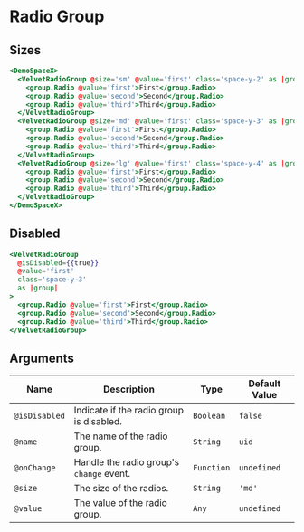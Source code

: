 # Radio Group

## Sizes

```hbs preview-template
<DemoSpaceX>
  <VelvetRadioGroup @size='sm' @value='first' class='space-y-2' as |group|>
    <group.Radio @value='first'>First</group.Radio>
    <group.Radio @value='second'>Second</group.Radio>
    <group.Radio @value='third'>Third</group.Radio>
  </VelvetRadioGroup>
  <VelvetRadioGroup @size='md' @value='first' class='space-y-3' as |group|>
    <group.Radio @value='first'>First</group.Radio>
    <group.Radio @value='second'>Second</group.Radio>
    <group.Radio @value='third'>Third</group.Radio>
  </VelvetRadioGroup>
  <VelvetRadioGroup @size='lg' @value='first' class='space-y-4' as |group|>
    <group.Radio @value='first'>First</group.Radio>
    <group.Radio @value='second'>Second</group.Radio>
    <group.Radio @value='third'>Third</group.Radio>
  </VelvetRadioGroup>
</DemoSpaceX>
```

## Disabled

```hbs preview-template
<VelvetRadioGroup
  @isDisabled={{true}}
  @value='first'
  class='space-y-3'
  as |group|
>
  <group.Radio @value='first'>First</group.Radio>
  <group.Radio @value='second'>Second</group.Radio>
  <group.Radio @value='third'>Third</group.Radio>
</VelvetRadioGroup>
```

## Arguments

| Name          | Description                              | Type       | Default Value |
| ------------- | ---------------------------------------- | ---------- | ------------- |
| `@isDisabled` | Indicate if the radio group is disabled. | `Boolean`  | `false`       |
| `@name`       | The name of the radio group.             | `String`   | `uid`         |
| `@onChange`   | Handle the radio group's `change` event. | `Function` | `undefined`   |
| `@size`       | The size of the radios.                  | `String`   | `'md'`        |
| `@value`      | The value of the radio group.            | `Any`      | `undefined`   |
